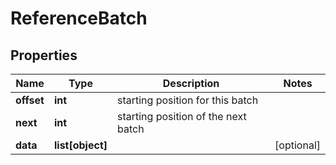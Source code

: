 # ReferenceBatch

## Properties
Name | Type | Description | Notes
------------ | ------------- | ------------- | -------------
**offset** | **int** | starting position for this batch | 
**next** | **int** | starting position of the next batch | 
**data** | **list[object]** |  | [optional] 




